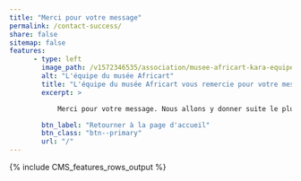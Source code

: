 ```yaml
---
title: "Merci pour votre message"
permalink: /contact-success/
share: false
sitemap: false
features:
      - type: left
        image_path: /v1572346535/association/musee-africart-kara-equipe-800x500_v3ytsw.jpg
        alt: "L'équipe du musée Africart"
        title: "L'équipe du musée Africart vous remercie pour votre message."
        excerpt: >

            Merci pour votre message. Nous allons y donner suite le plus rapidement possible.

        btn_label: "Retourner à la page d'accueil"
        btn_class: "btn--primary"
        url: "/"
---
```


{% include CMS_features_rows_output %}
